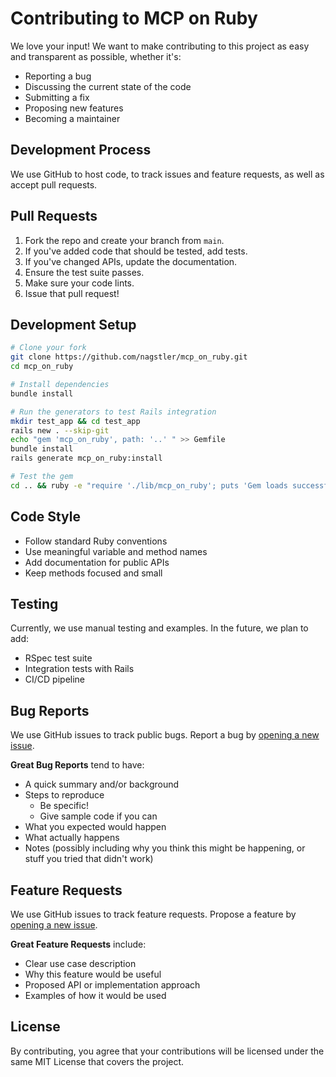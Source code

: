 # Contributing to MCP on Ruby

We love your input! We want to make contributing to this project as easy and transparent as possible, whether it's:

- Reporting a bug
- Discussing the current state of the code
- Submitting a fix
- Proposing new features
- Becoming a maintainer

## Development Process

We use GitHub to host code, to track issues and feature requests, as well as accept pull requests.

## Pull Requests

1. Fork the repo and create your branch from `main`.
2. If you've added code that should be tested, add tests.
3. If you've changed APIs, update the documentation.
4. Ensure the test suite passes.
5. Make sure your code lints.
6. Issue that pull request!

## Development Setup

```bash
# Clone your fork
git clone https://github.com/nagstler/mcp_on_ruby.git
cd mcp_on_ruby

# Install dependencies
bundle install

# Run the generators to test Rails integration
mkdir test_app && cd test_app
rails new . --skip-git
echo "gem 'mcp_on_ruby', path: '..' " >> Gemfile
bundle install
rails generate mcp_on_ruby:install

# Test the gem
cd .. && ruby -e "require './lib/mcp_on_ruby'; puts 'Gem loads successfully'"
```

## Code Style

- Follow standard Ruby conventions
- Use meaningful variable and method names
- Add documentation for public APIs
- Keep methods focused and small

## Testing

Currently, we use manual testing and examples. In the future, we plan to add:
- RSpec test suite
- Integration tests with Rails
- CI/CD pipeline

## Bug Reports

We use GitHub issues to track public bugs. Report a bug by [opening a new issue](https://github.com/nagstler/mcp_on_ruby/issues).

**Great Bug Reports** tend to have:

- A quick summary and/or background
- Steps to reproduce
  - Be specific!
  - Give sample code if you can
- What you expected would happen
- What actually happens
- Notes (possibly including why you think this might be happening, or stuff you tried that didn't work)

## Feature Requests

We use GitHub issues to track feature requests. Propose a feature by [opening a new issue](https://github.com/nagstler/mcp_on_ruby/issues).

**Great Feature Requests** include:

- Clear use case description
- Why this feature would be useful
- Proposed API or implementation approach
- Examples of how it would be used

## License

By contributing, you agree that your contributions will be licensed under the same MIT License that covers the project.